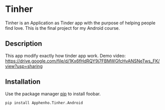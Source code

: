 # Tinher

Tinher is an Application as Tinder app with the purpose of helping people find love. 
This is the final project for my Android course.

## Description
This app modify exactly how tinder app work. 
Demo video: 
https://drive.google.com/file/d/1Kx6fHdRQY9j7FBMWGfcHvANSNeTws_FK/view?usp=sharing

## Installation

Use the package manager [pip](https://pip.pypa.io/en/stable/) to install foobar.

```bash
pip install Apphenho.Tinher.Android
```
